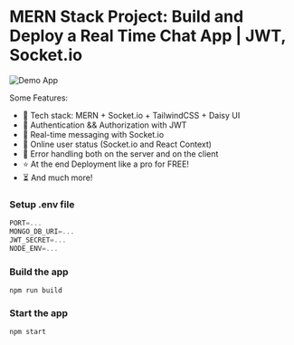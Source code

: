 # MERN Stack Project: Build and Deploy a Real Time Chat App | JWT, Socket.io

![Demo App]([https://i.ibb.co/gFSMzKN/1.png](https://i.ibb.co/RQB6176/Screenshot-14-5-2024-0052-forkify-by-codamystique-netlify-app.jpg))



Some Features:

-   🌟 Tech stack: MERN + Socket.io + TailwindCSS + Daisy UI
-   🎃 Authentication && Authorization with JWT
-   👾 Real-time messaging with Socket.io
-   🚀 Online user status (Socket.io and React Context)
-   🐞 Error handling both on the server and on the client
-   ⭐ At the end Deployment like a pro for FREE!
-   ⏳ And much more!

### Setup .env file

```js
PORT=...
MONGO_DB_URI=...
JWT_SECRET=...
NODE_ENV=...
```

### Build the app

```shell
npm run build
```

### Start the app

```shell
npm start
```
